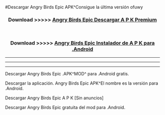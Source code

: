 #Descargar Angry Birds Epic  APK^Consigue la última versión ofuwy



<div align="center">
<h3>Download >>>>> <a href="https://es-sites.web.app/?es= Angry Birds Epic ">Angry Birds Epic  Descargar A P K Premium</a></h3><br>

<h3>Download >>>>> <a href="https://es-sites.web.app/?es= Angry Birds Epic ">Angry Birds Epic  Instalador de A P K para .Android</a></h3>
</div>


----------------------------------------------------------

----------------------------------------------------------

----------------------------------------------------------

Descargar Angry Birds Epic  .APK^MOD^ para .Android gratis.

Descargar la aplicación. Angry Birds Epic  APK^El nombre es la versión para .Android.

Descargar Angry Birds Epic  A P K [Sin anuncios]

Descargar Angry Birds Epic  gratuita del mod para .Android.